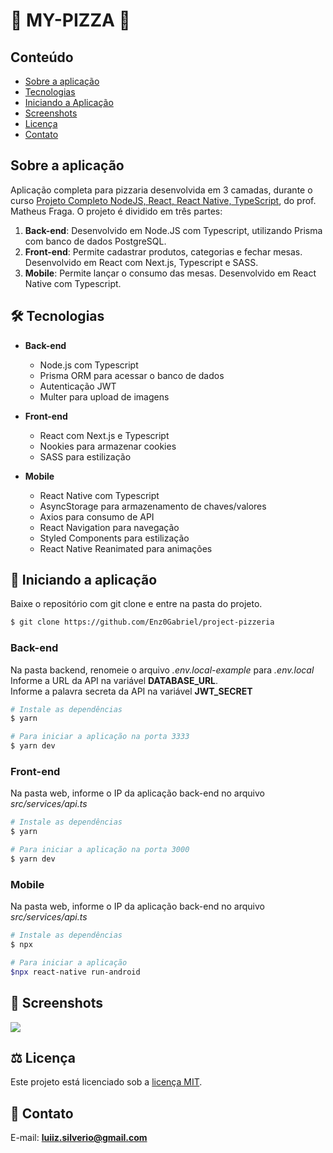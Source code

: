 # 🍕 MY-PIZZA 🍕

## Conteúdo
* [Sobre a aplicação](#sobre-a-aplicação)
* [Tecnologias](#hammer_and_wrench-tecnologias)
* [Iniciando a Aplicação](#car-Iniciando-a-aplicação)
* [Screenshots](#camera_flash-screenshots)
* [Licença](#balance_scale-licença)
* [Contato](#email-contato)

## Sobre a aplicação
Aplicação completa para pizzaria desenvolvida em 3 camadas, durante o curso [Projeto Completo NodeJS, React, React Native, TypeScript](https://www.udemy.com/course/dev-fullstack/), do prof. Matheus Fraga. O projeto é dividido em três partes:
<br />
1. **Back-end**: Desenvolvido em Node.JS com Typescript, utilizando Prisma com banco de dados PostgreSQL.
2. **Front-end**: Permite cadastrar produtos, categorias e fechar mesas. Desenvolvido em React com Next.js, Typescript e SASS.
3. **Mobile**: Permite lançar o consumo das mesas. Desenvolvido em React Native com Typescript.

## :hammer_and_wrench: Tecnologias
* **Back-end**
  * Node.js com Typescript
  * Prisma ORM para acessar o banco de dados
  * Autenticação JWT
  * Multer para upload de imagens

* **Front-end**
  * React com Next.js e Typescript
  * Nookies para armazenar cookies
  * SASS para estilização

* **Mobile**
  * React Native com Typescript
  * AsyncStorage para armazenamento de chaves/valores
  * Axios para consumo de API
  * React Navigation para navegação
  * Styled Components para estilização
  * React Native Reanimated para animações

## :car: Iniciando a aplicação
Baixe o repositório com git clone e entre na pasta do projeto.
```bash
$ git clone https://github.com/Enz0Gabriel/project-pizzeria
```

### __Back-end__
Na pasta backend, renomeie o arquivo _.env.local-example_ para _.env.local_<br/>
Informe a URL da API na variável __DATABASE_URL__.<br/>
Informe a palavra secreta da API na variável __JWT_SECRET__<br/>
```bash
# Instale as dependências
$ yarn

# Para iniciar a aplicação na porta 3333
$ yarn dev
```
### __Front-end__
  Na pasta web, informe o IP da aplicação back-end no arquivo _src/services/api.ts_<br/>
```bash
# Instale as dependências
$ yarn

# Para iniciar a aplicação na porta 3000
$ yarn dev
```
### __Mobile__
  Na pasta web, informe o IP da aplicação back-end no arquivo _src/services/api.ts_<br/>
```bash
# Instale as dependências
$ npx

# Para iniciar a aplicação
$npx react-native run-android
```

## :camera_flash: Screenshots
![](https://github.com/Enz0Gabriel/project-pizzeria/main/web/src/assets/pizza-web.gif)

## :balance_scale: Licença
Este projeto está licenciado sob a [licença MIT](LICENSE).

## :email: Contato

E-mail: [**luiiz.silverio@gmail.com**](mailto:luiiz.silverio@gmail.com)
